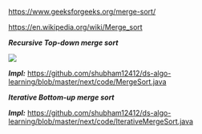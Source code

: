 https://www.geeksforgeeks.org/merge-sort/

https://en.wikipedia.org/wiki/Merge_sort

***Recursive Top-down merge sort***

![](https://www.geeksforgeeks.org/wp-content/uploads/Merge-Sort-Tutorial.png)


***Impl:*** https://github.com/shubham12412/ds-algo-learning/blob/master/next/code/MergeSort.java


***Iterative Bottom-up merge sort***

***Impl:*** https://github.com/shubham12412/ds-algo-learning/blob/master/next/code/IterativeMergeSort.java


